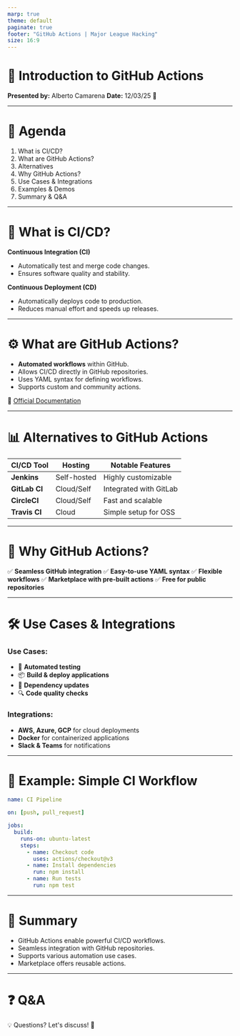 ```yaml
---
marp: true
theme: default
paginate: true
footer: "GitHub Actions | Major League Hacking"
size: 16:9
---
```


# 🚀 Introduction to GitHub Actions

**Presented by:** Alberto Camarena
**Date:** 12/03/25 📅

---

# 📌 Agenda

1. What is CI/CD?
2. What are GitHub Actions?
3. Alternatives
4. Why GitHub Actions?
5. Use Cases & Integrations
6. Examples & Demos
7. Summary & Q&A

---

# 🔄 What is CI/CD?

**Continuous Integration (CI)**
- Automatically test and merge code changes.
- Ensures software quality and stability.

**Continuous Deployment (CD)**
- Automatically deploys code to production.
- Reduces manual effort and speeds up releases.

---

# ⚙️ What are GitHub Actions?

- **Automated workflows** within GitHub.
- Allows CI/CD directly in GitHub repositories.
- Uses YAML syntax for defining workflows.
- Supports custom and community actions.

🔗 [Official Documentation](https://docs.github.com/en/actions)

---

# 📊 Alternatives to GitHub Actions

| CI/CD Tool    | Hosting  | Notable Features       |
|--------------|---------|----------------------|
| **Jenkins**  | Self-hosted | Highly customizable |
| **GitLab CI** | Cloud/Self | Integrated with GitLab |
| **CircleCI** | Cloud/Self | Fast and scalable  |
| **Travis CI** | Cloud | Simple setup for OSS |

---

# 🎯 Why GitHub Actions?

✅ **Seamless GitHub integration**
✅ **Easy-to-use YAML syntax**
✅ **Flexible workflows**
✅ **Marketplace with pre-built actions**
✅ **Free for public repositories**

---

# 🛠️ Use Cases & Integrations

### Use Cases:
- 🚀 **Automated testing**
- 📦 **Build & deploy applications**
- 🔄 **Dependency updates**
- 🔍 **Code quality checks**

### Integrations:
- **AWS, Azure, GCP** for cloud deployments
- **Docker** for containerized applications
- **Slack & Teams** for notifications

---

# 📝 Example: Simple CI Workflow

```yaml
name: CI Pipeline

on: [push, pull_request]

jobs:
  build:
    runs-on: ubuntu-latest
    steps:
      - name: Checkout code
        uses: actions/checkout@v3
      - name: Install dependencies
        run: npm install
      - name: Run tests
        run: npm test
```

---

# 📌 Summary

- GitHub Actions enable powerful CI/CD workflows.
- Seamless integration with GitHub repositories.
- Supports various automation use cases.
- Marketplace offers reusable actions.

---

# ❓ Q&A

💡 Questions? Let's discuss! 🚀

